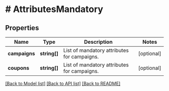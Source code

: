 # # AttributesMandatory

## Properties

Name | Type | Description | Notes
------------ | ------------- | ------------- | -------------
**campaigns** | **string[]** | List of mandatory attributes for campaigns. | [optional] 
**coupons** | **string[]** | List of mandatory attributes for campaigns. | [optional] 

[[Back to Model list]](../../README.md#documentation-for-models) [[Back to API list]](../../README.md#documentation-for-api-endpoints) [[Back to README]](../../README.md)



